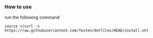 ### How to use
run the following command

`source <(curl -s https://raw.githubusercontent.com/festen/dotfiles/HEAD/install.sh)`
